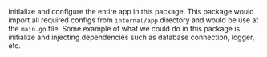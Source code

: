 Initialize and configure the entire app in this package. This package would import all required configs from `internal/app` directory
and would be use at the `main.go` file. Some example of what we could do in this package is
initialize and injecting dependencies such as database connection, logger, etc.